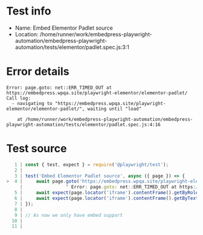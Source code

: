 # Test info

- Name: Embed Elementor Padlet source
- Location: /home/runner/work/embedpress-playwright-automation/embedpress-playwright-automation/tests/elementor/padlet.spec.js:3:1

# Error details

```
Error: page.goto: net::ERR_TIMED_OUT at https://embedpress.wpqa.site/playwright-elementor/elementor-padlet/
Call log:
  - navigating to "https://embedpress.wpqa.site/playwright-elementor/elementor-padlet/", waiting until "load"

    at /home/runner/work/embedpress-playwright-automation/embedpress-playwright-automation/tests/elementor/padlet.spec.js:4:16
```

# Test source

```ts
   1 | const { test, expect } = require('@playwright/test');
   2 |
   3 | test('Embed Elementor Padlet source', async ({ page }) => {
>  4 |     await page.goto('https://embedpress.wpqa.site/playwright-elementor/elementor-padlet/');
     |                ^ Error: page.goto: net::ERR_TIMED_OUT at https://embedpress.wpqa.site/playwright-elementor/elementor-padlet/
   5 |     await expect(page.locator('iframe').contentFrame().getByRole('heading', { name: 'Canvas' })).toBeVisible();
   6 |     await expect(page.locator('iframe').contentFrame().getByText('Hello World !How are you all ?')).toBeVisible();
   7 | });
   8 |
   9 | // As now we only have embed support
  10 |
  11 |
```